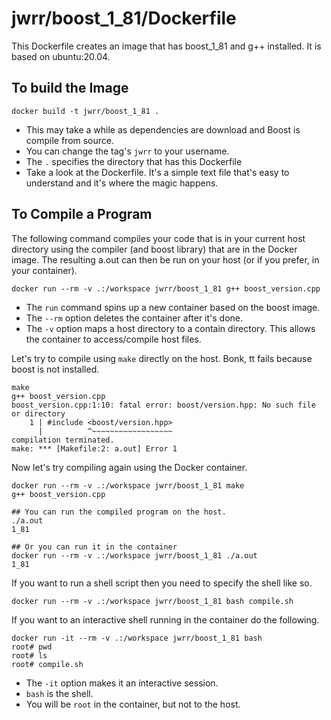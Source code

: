 jwrr/boost_1_81/Dockerfile
===========================

This Dockerfile creates an image that has boost_1_81 and g++ installed. It is 
based on ubuntu:20.04. 

To build the Image
------------------

```
docker build -t jwrr/boost_1_81 .
```

* This may take a while as dependencies are download and
  Boost is compile from source.
* You can change the tag's `jwrr` to your username.
* The `.` specifies the directory that has this Dockerfile
* Take a look at the Dockerfile. It's a simple text file that's
  easy to understand and it's where the magic happens.

To Compile a Program
--------------------

The following command compiles your code that is in your current host directory
using the compiler (and boost library) that are in the Docker image. The 
resulting a.out can then be run on your host (or if you prefer, in your
container).

```
docker run --rm -v .:/workspace jwrr/boost_1_81 g++ boost_version.cpp
```

* The `run` command spins up a new container based on the
  boost image.
* The `--rm` option deletes the container after it's done.
* The `-v` option maps a host directory to a contain directory. This allows the
  container to access/compile host files.


Let's try to compile using `make` directly on the host. Bonk, tt fails because boost is
not installed.

```
make
g++ boost_version.cpp
boost_version.cpp:1:10: fatal error: boost/version.hpp: No such file or directory
    1 | #include <boost/version.hpp>
      |          ^~~~~~~~~~~~~~~~~~~
compilation terminated.
make: *** [Makefile:2: a.out] Error 1
```

Now let's try compiling again using the Docker container.

```
docker run --rm -v .:/workspace jwrr/boost_1_81 make
g++ boost_version.cpp

## You can run the compiled program on the host.
./a.out
1_81

## Or you can run it in the container
docker run --rm -v .:/workspace jwrr/boost_1_81 ./a.out
1_81
```

If you want to run a shell script then you need to specify the shell like so.

```
docker run --rm -v .:/workspace jwrr/boost_1_81 bash compile.sh
```

If you want to an interactive shell running in the container do the following.

```
docker run -it --rm -v .:/workspace jwrr/boost_1_81 bash
root# pwd
root# ls
root# compile.sh 
```

* The `-it` option makes it an interactive session.
* `bash` is the shell.
* You will be `root` in the container, but not to the host.

